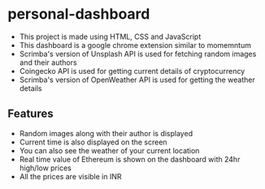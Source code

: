 # personal-dashboard

- This project is made using HTML, CSS and JavaScript
- This dashboard is a google chrome extension similar to momemntum
- Scrimba's version of Unsplash API is used for fetching random images and their authors
- Coingecko API is used for getting current details of cryptocurrency
- Scrimba's version of OpenWeather API is used for getting the weather details

## Features

- Random images along with their author is displayed
- Current time is also displayed on the screen
- You can also see the weather of your current location
- Real time value of Ethereum is shown on the dashboard with 24hr high/low prices
- All the prices are visible in INR
